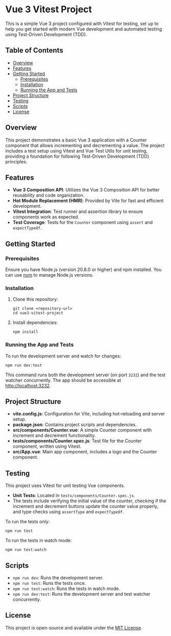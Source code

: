 <h1>Vue 3 Vitest Project</h1>
    <p>This is a simple Vue 3 project configured with Vitest for testing, set up to help you get started with modern Vue development and automated testing using Test-Driven Development (TDD).</p>
    
<h2>Table of Contents</h2>
<ul>
<li><a href="#overview">Overview</a></li>
<li><a href="#features">Features</a></li>
<li><a href="#getting-started">Getting Started</a>
<ul>
<li><a href="#prerequisites">Prerequisites</a></li>
<li><a href="#installation">Installation</a></li>
<li><a href="#running-the-app-and-tests">Running the App and Tests</a></li>
 </ul>
</li>
<li><a href="#project-structure">Project Structure</a></li>
<li><a href="#testing">Testing</a></li>
<li><a href="#scripts">Scripts</a></li>
<li><a href="#license">License</a></li>
  </ul>

<h2 id="overview">Overview</h2>
<p>This project demonstrates a basic Vue 3 application with a Counter component that allows incrementing and decrementing a value. The project includes a test setup using Vitest and Vue Test Utils for unit testing, providing a foundation for following Test-Driven Development (TDD) principles.</p>

<h2 id="features">Features</h2>
<ul>
        <li><strong>Vue 3 Composition API</strong>: Utilizes the Vue 3 Composition API for better reusability and code organization.</li>
        <li><strong>Hot Module Replacement (HMR)</strong>: Provided by Vite for fast and efficient development.</li>
        <li><strong>Vitest Integration</strong>: Test runner and assertion library to ensure components work as expected.</li>
        <li><strong>Test Coverage</strong>: Tests for the <code>Counter</code> component using <code>assert</code> and <code>expectTypeOf</code>.</li>
</ul>

<h2 id="getting-started">Getting Started</h2>

<h3 id="prerequisites">Prerequisites</h3>
<p>Ensure you have Node.js (version 20.8.0 or higher) and npm installed. You can use <a href="https://github.com/nvm-sh/nvm">nvm</a> to manage Node.js versions.</p>

<h3 id="installation">Installation</h3>
<ol>
<li>Clone this repository:
<pre><code>git clone &lt;repository-url&gt;
cd vue3-vitest-project</code></pre>
 </li>
<li>Install dependencies:
<pre><code>npm install</code></pre>
</li>
</ol>

<h3 id="running-the-app-and-tests">Running the App and Tests</h3>
<p>To run the development server and watch for changes:</p>
<pre><code>npm run dev:test</code></pre>
 <p>This command runs both the development server (on port <code>3232</code>) and the test watcher concurrently. The app should be accessible at <a href="http://localhost:3232">http://localhost:3232</a>.</p>

<h2 id="project-structure">Project Structure</h2>
<ul>
<li><strong>vite.config.js</strong>: Configuration for Vite, including hot-reloading and server setup.</li>
<li><strong>package.json</strong>: Contains project scripts and dependencies.</li>
<li><strong>src/components/Counter.vue</strong>: A simple Counter component with increment and decrement functionality.</li>
<li><strong>tests/components/Counter.spec.js</strong>: Test file for the Counter component, written using Vitest.</li>
<li><strong>src/App.vue</strong>: Main app component, includes a logo and the Counter component.</li>
</ul>

<h2 id="testing">Testing</h2>
<p>This project uses Vitest for unit testing Vue components.</p>
<ul>
<li><strong>Unit Tests</strong>: Located in <code>tests/components/Counter.spec.js</code>.</li>
<li>The tests include verifying the initial value of the counter, checking if the increment and decrement buttons update the counter value properly, and type checks using <code>assertType</code> and <code>expectTypeOf</code>.</li>
</ul>
<p>To run the tests only:</p>
 <pre><code>npm run test</code></pre>
<p>To run the tests in watch mode:</p>
<pre><code>npm run test:watch</code></pre>
<h2 id="scripts">Scripts</h2>
<ul>
<li><code>npm run dev</code>: Runs the development server.</li>
<li><code>npm run test</code>: Runs the tests once.</li>
<li><code>npm run test:watch</code>: Runs the tests in watch mode.</li>
<li><code>npm run dev:test</code>: Runs the development server and test watcher concurrently.</li>
</ul>

<h2 id="license">License</h2>
<p>This project is open-source and available under the <a href="LICENSE">MIT License</a>.</p>

